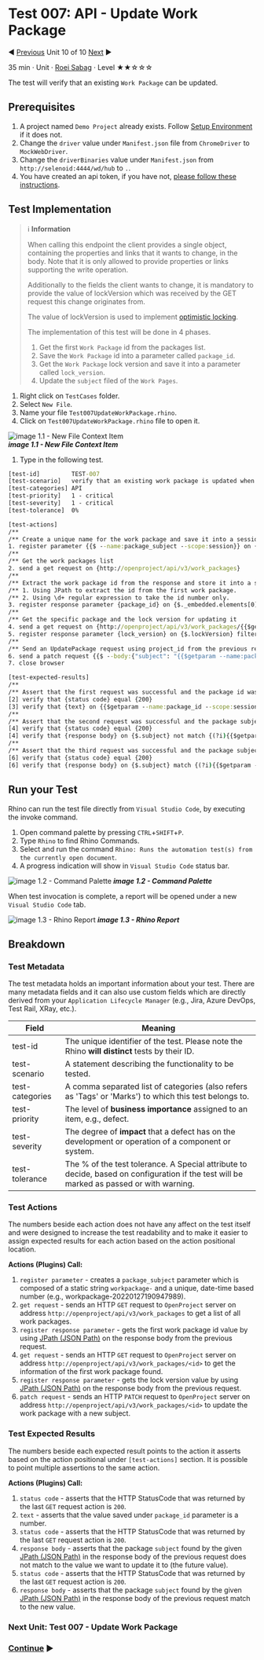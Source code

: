 # Test 007: API - Update Work Package

:arrow_backward: [Previous](09.Test006CreateWorkPackage.md) Unit 10 of 10 [Next](./10.Test007UpdateWorkPackage.md) :arrow_forward:

35 min · Unit · [Roei Sabag](https://www.linkedin.com/in/roei-sabag-247aa18/) · Level ★★☆☆☆
  
The test will verify that an existing `Work Package` can be updated.  

## Prerequisites

1. A project named `Demo Project` already exists. Follow [Setup Environment](../Tutorials.SetupEnvironment/00.Module.md) if it does not.
2. Change the `driver` value under `Manifest.json` file from `ChromeDriver` to `MockWebDriver`.
3. Change the `driverBinaries` value under `Manifest.json` from `http://selenoid:4444/wd/hub` to `.`.
4. You have created an api token, if you have not, [please follow these instructions](./01.SetupOpenProjectApplication.md).

## Test Implementation

> :information_source: **Information**
>  
> When calling this endpoint the client provides a single object, containing the properties and links that it wants to change, in the body.
> Note that it is only allowed to provide properties or links supporting the write operation.
>  
> Additionally to the fields the client wants to change, it is mandatory to provide the value of lockVersion which was received by the GET
> request this change originates from.
>  
> The value of lockVersion is used to implement [optimistic locking](https://en.wikipedia.org/wiki/Optimistic_concurrency_control).
>  
> The implementation of this test will be done in 4 phases.
>
> 1. Get the first `Work Package` id from the packages list.
> 2. Save the `Work Package` id into a parameter called `package_id`.
> 3. Get the `Work Package` lock version and save it into a parameter called `lock_version`.
> 4. Update the `subject` filed of the `Work Pages`.  

1. Right click on `TestCases` folder.
2. Select `New File`.  
3. Name your file `Test007UpdateWorkPackage.rhino`.
4. Click on `Test007UpdateWorkPackage.rhino` file to open it.  

![image 1.1 - New File Context Item](./Images/m01u10_1.png)  
_**image 1.1 - New File Context Item**_  

1. Type in the following test.  

```cmd
[test-id]         TEST-007
[test-scenario]   verify that an existing work package is updated when sending UpdateWorkPackage API request
[test-categories] API
[test-priority]   1 - critical
[test-severity]   1 - critical
[test-tolerance]  0%

[test-actions]
/**
/** Create a unique name for the work package and save it into a session parameter by the name package_subject
1. register parameter {{$ --name:package_subject --scope:session}} on {workpackage-{{$date --format:yyyyMMddhhmmssfff}}}
/**
/** Get the work packages list
2. send a get request on {http://openproject/api/v3/work_packages}
/**
/** Extract the work package id from the response and store it into a session parameter named 'package_id'
/** 1. Using JPath to extract the id from the first work package.
/** 2. Using \d+ regular expression to take the id number only.
3. register response parameter {package_id} on {$._embedded.elements[0].id} filter {\d+}
/**
/** Get the specific package and the lock version for updating it
4. send a get request on {http://openproject/api/v3/work_packages/{{$getparam --name:package_id --scope:session}}}
5. register response parameter {lock_version} on {$.lockVersion} filter {\d+}
/**
/** Send an UpdatePackage request using project_id from the previous request
6. send a patch request {{$ --body:{"subject": "{{$getparam --name:package_subject --scope:session}}", "lockVersion": "{{$getparam --name:lock_version --scope:session}}"} --auth:apikey:73b1c1414976fe9d9635597c23bb57b15d3e799f534fffd7debd01a87f482afe}} on {http://openproject/api/v3/work_packages/{{$getparam --name:package_id --scope:session}}}
7. close browser

[test-expected-results]
/**
/** Assert that the first request was successful and the package id was saved.
[2] verify that {status code} equal {200}
[3] verify that {text} on {{$getparam --name:package_id --scope:session}} match {\d+}
/**
/** Assert that the second request was successful and the package subject does not match to the new subject.
[4] verify that {status code} equal {200}
[4] verify that {response body} on {$.subject} not match {(?i){{$getparam --name:package_subject --scope:session}}}
/**
/** Assert that the third request was successful and the package subject matches to the new subject.
[6] verify that {status code} equal {200}
[6] verify that {response body} on {$.subject} match {(?i){{$getparam --name:package_subject --scope:session}}}
```  

## Run your Test

Rhino can run the test file directly from `Visual Studio Code`, by executing the invoke command.  

1. Open command palette by pressing `CTRL`+`SHIFT`+`P`.
2. Type `Rhino` to find Rhino Commands.
3. Select and run the command `Rhino: Runs the automation test(s) from the currently open document`.
4. A progress indication will show in `Visual Studio Code` status bar.  

![image 1.2 - Command Palette](./Images/m01u10_2.png)
_**image 1.2 - Command Palette**_  

When test invocation is complete, a report will be opened under a new `Visual Studio Code` tab.  

![image 1.3 - Rhino Report](./Images/m01u10_3.png)
_**image 1.3 - Rhino Report**_  

## Breakdown

### Test Metadata

The test metadata holds an important information about your test. There are many metadata fields and it can also use custom fields which are directly derived from your `Application Lifecycle Manager` (e.g., Jira, Azure DevOps, Test Rail, XRay, etc.).

| Field           | Meaning                                                                                                                                  |
|-----------------|------------------------------------------------------------------------------------------------------------------------------------------|
| test-id         | The unique identifier of the test. Please note the Rhino **will distinct** tests by their ID.                                            |
| test-scenario   | A statement describing the functionality to be tested.                                                                                   |
| test-categories | A comma separated list of categories (also refers as 'Tags' or 'Marks') to which this test belongs to.                                   |
| test-priority   | The level of **business importance** assigned to an item, e.g., defect.                                                                  |
| test-severity   | The degree of **impact** that a defect has on the development or operation of a component or system.                                     |
| test-tolerance  | The % of the test tolerance. A Special attribute to decide, based on configuration if the test will be marked as passed or with warning. |

### Test Actions

The numbers beside each action does not have any affect on the test itself and were designed to increase the test readability and to make it easier to assign expected results for each action based on the action positional location.  

**Actions (Plugins) Call:**  

1. `register parameter` - creates a `package_subject` parameter which is composed of a static string `workpackage-` and a unique, date-time based number (e.g., workpackage-20220127190947989).
2. `get request` - sends an HTTP `GET` request to `OpenProject` server on address `http://openproject/api/v3/work_packages` to get a list of all work packages.
3. `register response parameter` - gets the first work package id value by using [JPath (JSON Path)](https://goessner.net/articles/JsonPath/) on the response body from the previous request.
4. `get request` - sends an HTTP `GET` request to `OpenProject` server on address `http://openproject/api/v3/work_packages/<id>` to get the information of the first work package found.
5. `register response parameter` - gets the lock version value by using [JPath (JSON Path)](https://goessner.net/articles/JsonPath/) on the response body from the previous request.
6. `patch request` - sends an HTTP `PATCH` request to `OpenProject` server on address `http://openproject/api/v3/work_packages/<id>` to update the work package with a new subject.

### Test Expected Results

The numbers beside each expected result points to the action it asserts based on the action positional under `[test-actions]` section. It is possible to point multiple assertions to the same action.  

**Actions (Plugins) Call:**  

1. `status code` - asserts that the HTTP StatusCode that was returned by the last `GET` request action is `200`.
2. `text` - asserts that the value saved under `package_id` parameter is a number.
3. `status code` - asserts that the HTTP StatusCode that was returned by the last `GET` request action is `200`.
4. `response body` - asserts that the package `subject` found by the given [JPath (JSON Path)](https://goessner.net/articles/JsonPath/) in the response body of the previous request does not match to the value we want to update it to (the future value).
5. `status code` - asserts that the HTTP StatusCode that was returned by the last `GET` request action is `200`.
6. `response body` - asserts that the package `subject` found by the given [JPath (JSON Path)](https://goessner.net/articles/JsonPath/) in the response body of the previous request match to the new value.

### Next Unit: Test 007 - Update Work Package

### [Continue](./11.Test008DeleteWorkPackage.md) :arrow_forward:
